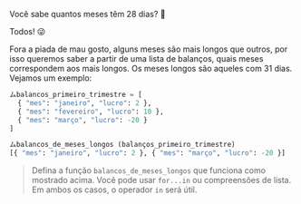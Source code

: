 Você sabe quantos meses têm 28 dias? :thinking:

Todos! :stuck_out_tongue_winking_eye:

Fora a piada de mau gosto, alguns meses são mais longos que outros, por isso queremos saber a partir de uma lista de balanços, quais meses correspondem aos mais longos. Os meses longos são aqueles com 31 dias. Vejamos um exemplo:


``` python
ムbalancos_primeiro_trimestre = [
  { "mes": "janeiro", "lucro": 2 },
  { "mes": "fevereiro", "lucro": 10 },
  { "mes": "março", "lucro": -20 }
]

ムbalancos_de_meses_longos (balanços_primeiro_trimestre)
[{ "mes": "janeiro", "lucro": 2 }, { "mes": "março", "lucro": -20 }]
```

> Defina a função `balancos_de_meses_longos` que funciona como mostrado acima. Você pode usar `for...in` ou compreensões de lista. Em ambos os casos, o operador `in` será útil.
